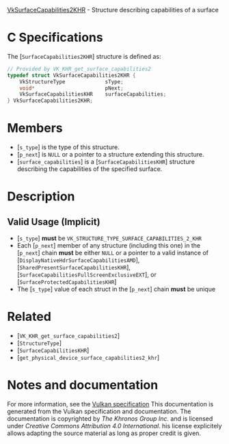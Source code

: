 [VkSurfaceCapabilities2KHR](https://www.khronos.org/registry/vulkan/specs/1.3-extensions/man/html/VkSurfaceCapabilities2KHR.html) - Structure describing capabilities of a surface

# C Specifications
The [`SurfaceCapabilities2KHR`] structure is defined as:
```c
// Provided by VK_KHR_get_surface_capabilities2
typedef struct VkSurfaceCapabilities2KHR {
    VkStructureType             sType;
    void*                       pNext;
    VkSurfaceCapabilitiesKHR    surfaceCapabilities;
} VkSurfaceCapabilities2KHR;
```

# Members
- [`s_type`] is the type of this structure.
- [`p_next`] is `NULL` or a pointer to a structure extending this structure.
- [`surface_capabilities`] is a [`SurfaceCapabilitiesKHR`] structure describing the capabilities of the specified surface.

# Description
## Valid Usage (Implicit)
-  [`s_type`] **must**  be `VK_STRUCTURE_TYPE_SURFACE_CAPABILITIES_2_KHR`
-    Each [`p_next`] member of any structure (including this one) in the [`p_next`] chain  **must**  be either `NULL` or a pointer to a valid instance of [`DisplayNativeHdrSurfaceCapabilitiesAMD`], [`SharedPresentSurfaceCapabilitiesKHR`], [`SurfaceCapabilitiesFullScreenExclusiveEXT`], or [`SurfaceProtectedCapabilitiesKHR`]
-    The [`s_type`] value of each struct in the [`p_next`] chain  **must**  be unique

# Related
- [`VK_KHR_get_surface_capabilities2`]
- [`StructureType`]
- [`SurfaceCapabilitiesKHR`]
- [`get_physical_device_surface_capabilities2_khr`]

# Notes and documentation
For more information, see the [Vulkan specification](https://www.khronos.org/registry/vulkan/specs/1.3-extensions/html/vkspec.html)
This documentation is generated from the Vulkan specification and documentation.
The documentation is copyrighted by *The Khronos Group Inc.* and is licensed under *Creative Commons Attribution 4.0 International*.
his license explicitely allows adapting the source material as long as proper credit is given.
        